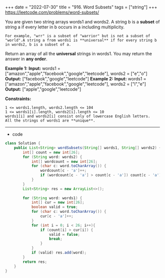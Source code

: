 +++ 
date = "2022-07-30"
title = "916. Word Subsets"
tags = ["string"]
+++
https://leetcode.com/problems/word-subsets/

You are given two string arrays words1 and words2.
A string b is a **subset** of string a if every letter in b occurs in a including multiplicity.
 	
	For example, "wrr" is a subset of "warrior" but is not a subset of "world".A string a from words1 is **universal** if for every string b in words2, b is a subset of a.
Return an array of all the **universal** strings in words1. You may return the answer in **any order**.
 
**Example 1:**
**Input:** words1 = ["amazon","apple","facebook","google","leetcode"], words2 = ["e","o"] **Output:** ["facebook","google","leetcode"] 
**Example 2:**
**Input:** words1 = ["amazon","apple","facebook","google","leetcode"], words2 = ["l","e"] **Output:** ["apple","google","leetcode"] 
 
**Constraints:**
 	
	1 <= words1.length, words2.length <= 104 	
	1 <= words1[i].length, words2[i].length <= 10 	
	words1[i] and words2[i] consist only of lowercase English letters. 	
	All the strings of words1 are **unique**.

---
- code
```java
class Solution {
    public List<String> wordSubsets(String[] words1, String[] words2) {
        int[] count = new int[26];
        for (String word: words2) {
            int[] wordcount = new int[26];
            for (char c: word.toCharArray()) {
                wordcount[c - 'a']++;
                if (wordcount[c - 'a'] > count[c - 'a']) count[c - 'a']++;
            }
        }
        List<String> res = new ArrayList<>();
        
        for (String word: words1) {
            int[] cur = new int[26];
            boolean valid = true;
            for (char c: word.toCharArray()) {
                cur[c - 'a']++;
            }
            for (int i = 0; i < 26; i++){
                if (count[i] > cur[i]) {
                    valid = false;
                    break;
                }
            }
            if (valid) res.add(word);
        }
        return res;
    }
}
```
